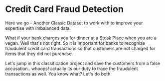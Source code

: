 # Credit Card Fraud Detection

Here we go - Another Classic Dataset to work with to improve your expertise with imbalanced data.

What if your bank charges you for dinner at a Steak Place when you are a vegan. Well that's not right. So it is important for banks to recognize fraudulent credit card transactions so that customers are not charged for items that they did not purchase.

Let's jump in this classification project and save the customers from a false accusation.. whoops! actually its our duty to trace the fraudulent transactions as well. You know what? Let's do both.
